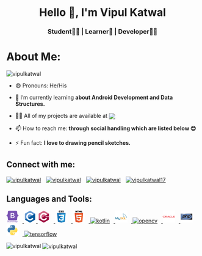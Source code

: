 
<h1 align="center">Hello 👋, I'm Vipul Katwal</h1>
<h3 align="center">Student👨‍🎓 | Learner🚀 | Developer👨‍💻</h3>

<h1 align="Left">About Me:</h1>

<p align="left"> <img src="https://komarev.com/ghpvc/?username=vipulkatwal&label=Profile%20views&color=0e75b6&style=flat" alt="vipulkatwal" /> </p>

- 😄 Pronouns: He/His

- 🌱 I’m currently learning **about Android Development and Data Structures.**

- 👨‍💻 All of my projects are available at <a href="https://github.com/VipulKatwal"  target="blank"><img align="center"><img align="Center" src="https://img.icons8.com/plasticine/40/000000/github.png"/></a>

- 📫 How to reach me: **through social handling which are listed below 😊**

- ⚡ Fun fact: **I love to drawing pencil sketches.**

<h2 align="left">Connect with me:</h2>
<p align="left">
<a href="https://twitter.com/vipulkatwal" target="blank"><img align="center" src="https://img.icons8.com/color/48/000000/twitter--v1.png" alt="vipulkatwal" height="32" width="32" style="padding-right:10px;" /></a>
<a href="https://linkedin.com/in/vipulkatwal" target="blank"><img align="center" src="https://img.icons8.com/color/40/000000/linkedin-circled--v1.png" alt="vipulkatwal" height="32" width="32" style="padding-right:10px;" /></a>
<a href="https://instagram.com/vipulkatwal" target="blank"><img align="center" src="https://img.icons8.com/fluency/40/000000/instagram-new.png" alt="vipulkatwal" height="32" width="32" style="padding-right:10px;" /></a>
<a href="https://www.leetcode.com/vipulkatwal17" target="blank"><img align="center" src="https://img.icons8.com/external-tal-revivo-shadow-tal-revivo/38/000000/external-level-up-your-coding-skills-and-quickly-land-a-job-logo-shadow-tal-revivo.png" alt="vipulkatwal17" height="32" width="32" style="padding-right:10px;" /></a>
</p>

<h2 align="left">Languages and Tools:</h2>
<p align="left"> <a href="https://getbootstrap.com" target="_blank" rel="noreferrer"> <img src="https://raw.githubusercontent.com/devicons/devicon/master/icons/bootstrap/bootstrap-plain-wordmark.svg" alt="bootstrap" width="32" height="32" style="padding-right:10px;"/> </a> <a href="https://www.cprogramming.com/" target="_blank" rel="noreferrer"> <img src="https://raw.githubusercontent.com/devicons/devicon/master/icons/c/c-original.svg" alt="c" width="32" height="32 style="padding-right:10px;"/> </a> <a href="https://www.w3schools.com/cpp/" target="_blank" rel="noreferrer"> <img src="https://raw.githubusercontent.com/devicons/devicon/master/icons/cplusplus/cplusplus-original.svg" alt="cplusplus" width="32" height="32" style="padding-right:10px;"/> </a> <a href="https://www.w3schools.com/css/" target="_blank" rel="noreferrer"> <img src="https://raw.githubusercontent.com/devicons/devicon/master/icons/css3/css3-original-wordmark.svg" alt="css3" width="32" height="32" style="padding-right:10px;"/> </a> <a href="https://www.w3.org/html/" target="_blank" rel="noreferrer"> <img src="https://raw.githubusercontent.com/devicons/devicon/master/icons/html5/html5-original-wordmark.svg" alt="html5" width="32" height="32" style="padding-right:10px;"/> </a> <a href="https://kotlinlang.org" target="_blank" rel="noreferrer"> <img src="https://www.vectorlogo.zone/logos/kotlinlang/kotlinlang-icon.svg" alt="kotlin" width="32" height="32" style="padding-right:10px;"/> </a> <a href="https://www.mysql.com/" target="_blank" rel="noreferrer"> <img src="https://raw.githubusercontent.com/devicons/devicon/master/icons/mysql/mysql-original-wordmark.svg" alt="mysql" width="32" height="32" style="padding-right:10px;"/> </a> <a href="https://opencv.org/" target="_blank" rel="noreferrer"> <img src="https://www.vectorlogo.zone/logos/opencv/opencv-icon.svg" alt="opencv" width="32" height="32" style="padding-right:10px;"/> </a> <a href="https://www.oracle.com/" target="_blank" rel="noreferrer"> <img src="https://raw.githubusercontent.com/devicons/devicon/master/icons/oracle/oracle-original.svg" alt="oracle" width="32" height="32" style="padding-right:10px;"/> </a> <a href="https://www.php.net" target="_blank" rel="noreferrer"> <img src="https://raw.githubusercontent.com/devicons/devicon/master/icons/php/php-original.svg" alt="php" width="32" height="32" style="padding-right:10px;"/> </a> <a href="https://www.python.org" target="_blank" rel="noreferrer"> <img src="https://raw.githubusercontent.com/devicons/devicon/master/icons/python/python-original.svg" alt="python" width="32" height="32" style="padding-right:10px;"/> </a> <a href="https://www.tensorflow.org" target="_blank" rel="noreferrer"> <img src="https://www.vectorlogo.zone/logos/tensorflow/tensorflow-icon.svg" alt="tensorflow" width="32" height="32" style="padding-right:10px;"/> </a> </p>

<p><img align="left" src="https://github-readme-stats.vercel.app/api/top-langs?username=vipulkatwal&show_icons=true&locale=en&layout=compact" alt="vipulkatwal" /></p>

<p>&nbsp;<img align="center" src="https://github-readme-stats.vercel.app/api?username=vipulkatwal&show_icons=true&locale=en" alt="vipulkatwal" /></p>
